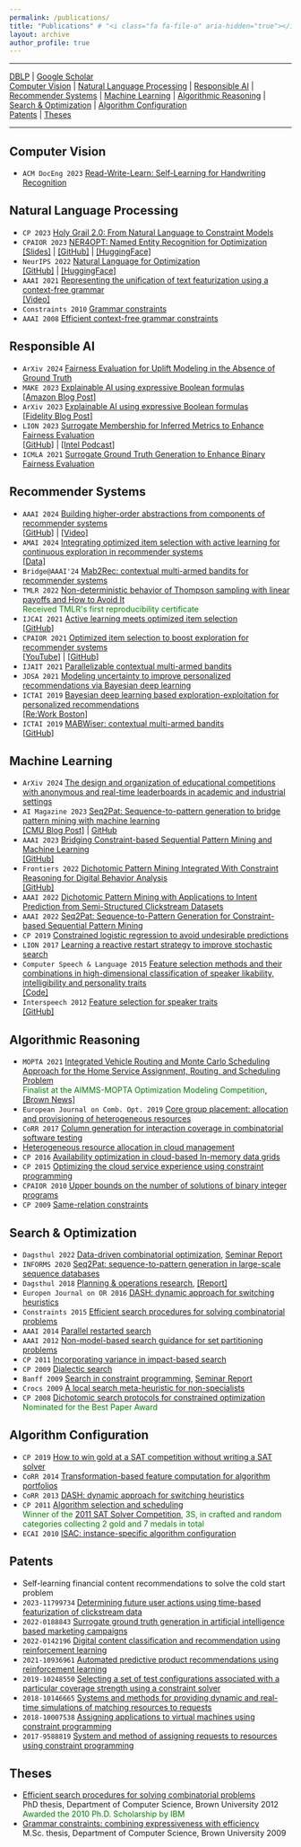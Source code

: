 ```yaml
---
permalink: /publications/
title: "Publications" # "<i class="fa fa-file-o" aria-hidden="true"></i> <i class="fa fa-file-text-o" aria-hidden="true"></i> <i class="fa fa-file-pdf-o" aria-hidden="true"></i> <i class="fa fa-file-text" aria-hidden="true"></i> <i class="fa fa-file" aria-hidden="true"></i> <i class="fa fa-files-o" aria-hidden="true"></i> 
layout: archive
author_profile: true
---
```


---

<a href="https://dblp.org/pid/35/5878.html"><i class="fa fa-link" aria-hidden="true"></i> DBLP</a>  \| [<a href="https://scholar.google.com/citations?user=tOgYtHkAAAAJ"><i class="fas fa-fw fa-graduation-cap"></i> Google Scholar</a>](https://scholar.google.com/citations?user=tOgYtHkAAAAJ&hl=en) <br>
[Computer Vision](https://skadio.github.io/publications/#computer-vision) \|
[Natural Language Processing](https://skadio.github.io/publications/#natural-language-processing) \|
[Responsible AI](https://skadio.github.io/publications/#responsible-ai) \|
[Recommender Systems](https://skadio.github.io/publications/#recommender-systems) \|
[Machine Learning](https://skadio.github.io/publications/#machine-learning) \|
[Algorithmic Reasoning](https://skadio.github.io/publications/#algorithmic-reasoning) \|
[Search & Optimization](https://skadio.github.io/publications/#search--optimization) \|
[Algorithm Configuration](https://skadio.github.io/publications/#algorithm-configuration) <br>
[Patents](https://skadio.github.io/publications/#patents) \|
[Theses](https://skadio.github.io/publications/#theses)

---
## Computer Vision
* `ACM DocEng 2023` [Read-Write-Learn: Self-Learning for Handwriting Recognition](https://dl.acm.org/doi/abs/10.1145/3573128.3609343)

## Natural Language Processing 
* `CP 2023` [Holy Grail 2.0: From Natural Language to Constraint Models](https://freuder.files.wordpress.com/2023/08/pthg23__submission2-tsouros.pdf)
* `CPAIOR 2023` [NER4OPT: Named Entity Recognition for Optimization](https://link.springer.com/chapter/10.1007/978-3-031-33271-5_20)<br>
[[Slides]](https://nbviewer.org/github/skadio/skadio.github.io/blob/master/files/Kadioglu_CPAIOR_2023.pdf) | [[GitHub]](https://github.com/skadio/ner4opt) | [[HuggingFace]](https://huggingface.co/spaces/skadio/Ner4Opt)
* `NeurIPS 2022` [Natural Language for Optimization](https://nbviewer.org/github/skadio/ner4opt/blob/main/docs/%5BNeurIPS+2022%5D+Ner4Opt+Poster.pdf)<br>
[[GitHub]](https://github.com/skadio/ner4opt) | [[HuggingFace]](https://huggingface.co/spaces/skadio/Ner4Opt)
* `AAAI 2021` [Representing the unification of text featurization using a context-free grammar](https://ojs.aaai.org/index.php/AAAI/article/view/17814)<br>
[[Video]](https://slideslive.com/38951112/representing-the-unification-of-text-featurization-using-a-contextfree-grammar?ref=account-folder-75501-folders)
* `Constraints 2010` [Grammar constraints](https://link.springer.com/article/10.1007/s10601-009-9073-4)
* `AAAI 2008` [Efficient context-free grammar constraints](http://www.aaai.org/Papers/AAAI/2008/AAAI08-049.pdf)


## Responsible AI 
* `ArXiv 2024` [Fairness Evaluation for Uplift Modeling in the Absence of Ground Truth](https://arxiv.org/abs/2403.12069)
* `MAKE 2023` [Explainable AI using expressive Boolean formulas](https://www.mdpi.com/2504-4990/5/4/86)<br>
[[Amazon Blog Post]](https://aws.amazon.com/blogs/quantum-computing/explainable-ai-using-expressive-boolean-formulas/)
* `ArXiv 2023` [Explainable AI using expressive Boolean formulas](https://arxiv.org/abs/2306.03976)<br>
[[Fidelity Blog Post]](https://fcatalyst.com/blog/june2023/explainable-ai-using-expressive-boolean-formulas)
* `LION 2023` [Surrogate Membership for Inferred Metrics to Enhance Fairness Evaluation](https://link.springer.com/chapter/10.1007/978-3-031-44505-7_29)<br>
[[GitHub]](https://github.com/fidelity/jurity?tab=readme-ov-file#quick-start-probabilistic-fairness-evaluation) | [[Intel Podcast]](https://www.intel.com/content/www/us/en/developer/articles/community/a-new-approach-for-evaluating-ai-model-fairness.html)
* `ICMLA 2021` [Surrogate Ground Truth Generation to Enhance Binary Fairness Evaluation](https://ieeexplore.ieee.org/abstract/document/9680169)

## Recommender Systems
* `AAAI 2024` [Building higher-order abstractions from components of recommender systems](https://ojs.aaai.org/index.php/AAAI/article/view/30341)<br>
 [[GitHub]](https://github.com/fidelity/mab2rec) | [[Video]](https://underline.io/lecture/91479-building-higher-order-abstractions-from-the-components-of-recommender-systems)
* `AMAI 2024` [Integrating optimized item selection with active learning for continuous exploration in recommender systems](https://link.springer.com/epdf/10.1007/s10472-024-09941-x?sharing_token=9XBJ6cdglsdji19gFwuqQve4RwlQNchNByi7wbcMAY4VwIBKydj3Ja9OBjALNpg8nuO300abjlrHmZQFBVUqar-uYhBML28cmbovFgiHRRvd7TM2QAA_Hwd5J3U2MmKx0ugXwF6yz2hW75_88JpLmXSDJSuyCEwqZqtOcB7BhJU=)<br>
[[Data]](https://huggingface.co/datasets/skadio/optimized_item_selection)
* `Bridge@AAAI'24` [Mab2Rec: contextual multi-armed bandits for recommender systems](http://osullivan.ucc.ie/CPML2024/papers/06.pdf)
* `TMLR 2022` [Non-deterministic behavior of Thompson sampling with linear payoffs and How to Avoid It](https://openreview.net/pdf?id=sX9d3gfwtE)<br>
<span style="color:green"> Received TMLR's first reproducibility certificate</span>
* `IJCAI 2021` [Active learning meets optimized item selection](https://arxiv.org/abs/2112.03105)<br>
[[GitHub]](https://github.com/fidelity/selective?tab=readme-ov-file#text-based-selection)
* `CPAIOR 2021` [Optimized item selection to boost exploration for recommender systems](https://link.springer.com/chapter/10.1007/978-3-030-78230-6_27)<br>
[[YouTube]](https://www.youtube.com/watch?v=akMsTAh9ed8&t=1s) | [[GitHub]](https://github.com/fidelity/selective)
* `IJAIT 2021` [Parallelizable contextual multi-armed bandits](https://www.worldscientific.com/doi/10.1142/S0218213021500214)
* `JDSA 2021` [Modeling  uncertainty  to improve personalized recommendations via Bayesian deep learning](https://link.springer.com/article/10.1007/s41060-020-00241-1)
* `ICTAI 2019` [Bayesian deep learning based exploration-exploitation for personalized recommendations](https://ieeexplore.ieee.org/document/8995445)<br>
[[Re:Work Boston]](https://www.re-work.co/events/deep-learning-summit-boston-2019/speakers/xin-wang)
* `ICTAI 2019` [MABWiser: contextual multi-armed bandits](https://ieeexplore.ieee.org/document/8995418)<br>
[[GitHub]](https://github.com/fidelity/mabwiser)


## Machine Learning 
* `ArXiv 2024` [The design and organization of educational competitions with anonymous and real-time leaderboards in academic and industrial settings](https://arxiv.org/abs/2402.07936)
* `AI Magazine 2023` [Seq2Pat: Sequence-to-pattern generation to bridge pattern mining with machine learning](https://onlinelibrary.wiley.com/doi/epdf/10.1002/aaai.12081)<br>
[[CMU Blog Post]](https://www.cmu.edu/tepper/news/stories/2023/may/fidelity-ai.html) | [GitHub](https://github.com/fidelity/seq2pat)
* `AAAI 2023` [Bridging Constraint-based Sequential Pattern Mining and Machine Learning](http://osullivan.ucc.ie/CPML2023/submissions/09.pdf)<br>
[[GitHub]](https://github.com/fidelity/seq2pat)
* `Frontiers 2022` [Dichotomic Pattern Mining Integrated With Constraint Reasoning for Digital Behavior Analysis](https://www.frontiersin.org/articles/10.3389/frai.2022.868085/full?&utm_source=Email_to_authors_&utm_medium=Email&utm_content=T1_11.5e1_author&utm_campaign=Email_publication&field=&journalName=Frontiers_in_Artificial_Intelligence&id=868085)<br>
[[GitHub]](https://github.com/fidelity/seq2pat?tab=readme-ov-file#dichotomic-pattern-mining)
* `AAAI 2022` [Dichotomic Pattern Mining with Applications to Intent Prediction from Semi-Structured Clickstream Datasets](https://arxiv.org/abs/2201.09178)
* `AAAI 2022` [Seq2Pat: Sequence-to-Pattern Generation for Constraint-based Sequential Pattern Mining](https://ojs.aaai.org/index.php/AAAI/article/view/21542)
* `CP 2019` [Constrained logistic regression to avoid undesirable predictions](https://cp2019.a4cp.org/accepted_abstracts.html)
* `LION 2017` [Learning a reactive restart strategy to improve stochastic search](https://link.springer.com/chapter/10.1007/978-3-319-69404-7_8)
* `Computer Speech & Language 2015` [Feature selection methods and their combinations in high-dimensional classification of speaker likability, intelligibility and personality traits](https://www.sciencedirect.com/science/article/abs/pii/S0885230813001113)<br>
  [[Code]](http://research.spa.aalto.fi/robustness/featureselection/)
* `Interspeech 2012` [Feature selection for speaker traits](http://users.tkk.fi/~jpohjala/publications/is12stc.pdf)<br>
[[GitHub]](https://github.com/skadio/featureSelection)

## Algorithmic Reasoning
* `MOPTA 2021` [Integrated Vehicle Routing and Monte Carlo Scheduling Approach for the Home Service Assignment, Routing, and Scheduling Problem](https://arxiv.org/abs/2106.16176) <br>
<span style="color:green">Finalist at the AIMMS-MOPTA Optimization Modeling Competition</span>, [[Brown News]](http://cs.brown.edu/news/2021/08/11/brown-cs-team-takes-third-place-thirteenth-modeling-and-optimization-competition/)
* `European Journal on Comb. Opt. 2019` [Core group placement: allocation and provisioning of heterogeneous resources](https://link.springer.com/article/10.1007/s13675-018-0095-9)
* `CoRR 2017` [Column generation for interaction coverage in combinatorial software testing](https://arxiv.org/abs/1712.07081)
* [Heterogeneous resource allocation in cloud management](http://ieeexplore.ieee.org/document/7778589/)
*  `CP 2016` [Availability optimization in cloud-based In-memory data grids](http://link.springer.com/chapter/10.1007%2F978-3-319-44953-1_42)
* `CP 2015` [Optimizing the cloud service experience using constraint programming](http://link.springer.com/chapter/10.1007%2F978-3-319-23219-5_43)
* `CPAIOR 2010` [Upper bounds on the number of solutions of binary integer programs](https://link.springer.com/chapter/10.1007/978-3-642-13520-0_24)
* `CP 2009` [Same-relation constraints](https://link.springer.com/chapter/10.1007%2F978-3-642-04244-7_38)

## Search & Optimization
* `Dagsthul 2022` [Data-driven combinatorial optimization]([https://drops.dagstuhl.de/opus/volltexte/2018/9289/pdf/dagrep_v008_i002_p026_18071.pdf](https://www.dagstuhl.de/en/seminars/seminar-calendar/seminar-details/22431)), [Seminar Report](https://drops.dagstuhl.de/opus/volltexte/2023/17825/pdf/dagrep_v012_i010_p166_22431.pdf)
* `INFORMS 2020` [Seq2Pat: sequence-to-pattern generation in large-scale sequence databases](http://meetings2.informs.org/wordpress/annual2020/)
* `Dagsthul 2018` [Planning & operations research](https://drops.dagstuhl.de/opus/volltexte/2018/9289/pdf/dagrep_v008_i002_p026_18071.pdf), [[Report]](https://www.dagstuhl.de/en/program/calendar/motivationstext/?semnr=18071)
* `Europen Journal on OR 2016` [DASH: dynamic approach for switching heuristics](https://www.sciencedirect.com/science/article/abs/pii/S0377221715007559)
* `Constraints 2015` [Efficient search procedures for solving combinatorial problems](http://link.springer.com/article/10.1007%2Fs10601-015-9211-0)
* `AAAI 2014` [Parallel restarted search](https://ojs.aaai.org/index.php/AAAI/article/view/8848)
* `AAAI 2012` [Non-model-based search guidance for set partitioning problems](https://ojs.aaai.org/index.php/AAAI/article/view/8141)
* `CP 2011` [Incorporating variance in impact-based search](https://link.springer.com/chapter/10.1007/978-3-642-23786-7_36)
* `CP 2009` [Dialectic search](https://link.springer.com/chapter/10.1007/978-3-642-04244-7_39)
* `Banff 2009` [Search in constraint programming](https://www.birs.ca/events/2009/5-day-workshops/09w5125), 
[Seminar Report](https://www.birs.ca/workshops/2009/09w5125/report09w5125.pdf)
* `Crocs 2009` [A local search meta-heuristic for non-specialists](http://www.computational-sustainability.org/crocs09/papers/kadioglu-crocs09.pdf)
* `CP 2008` [Dichotomic search protocols for constrained optimization](https://link.springer.com/chapter/10.1007%2F978-3-540-85958-1_17)<br>
<span style="color:green">Nominated for the Best Paper Award</span>

## Algorithm Configuration
* `CP 2019` [How to win gold at a SAT competition without writing a SAT solver](https://freuder.files.wordpress.com/2019/09/2011-freuder-algorithm-selection-and-scheduling.pdf)
* `CoRR 2014` [Transformation-based feature computation for algorithm portfolios](http://arxiv.org/abs/1401.2474)
* `CoRR 2013` [DASH: dynamic approach for switching heuristics](http://arxiv.org/abs/1307.4689)
* `CP 2011` [Algorithm selection and scheduling](https://link.springer.com/chapter/10.1007/978-3-642-23786-7_35)<br>
<span style="color:green">Winner of the [2011 SAT Solver Competition](http://www.satcompetition.org/2011/), 3S, in crafted and random categories collecting 2 gold and 7 medals in total</span>
* `ECAI 2010` [ISAC: instance-specific algorithm configuration](https://dl.acm.org/doi/10.5555/1860967.1861114)

## Patents
* Self-learning financial content recommendations to solve the cold start problem
* `2023-11799734` [Determining future user actions using time-based featurization of clickstream data](https://www.freepatentsonline.com/11799734.html)
* `2022-0188843` [Surrogate ground truth generation in artificial intelligence based marketing campaigns](https://scholar.google.com/citations?view_op=view_citation&hl=en&user=tOgYtHkAAAAJ&cstart=20&pagesize=80&citation_for_view=tOgYtHkAAAAJ:nZcligLrVowC)
* `2022-0142196` [Digital content classification and recommendation using reinforcement learning](https://scholar.google.com/citations?view_op=view_citation&hl=en&user=tOgYtHkAAAAJ&cstart=20&pagesize=80&citation_for_view=tOgYtHkAAAAJ:ODE9OILHJdcC)
* `2021-10936961` [Automated predictive product recommendations using reinforcement learning](https://scholar.google.com/citations?view_op=view_citation&hl=en&user=tOgYtHkAAAAJ&cstart=20&pagesize=80&citation_for_view=tOgYtHkAAAAJ:yFnVuubrUp4C)
* `2019-10248550` [Selecting a set of test configurations associated with a particular coverage strength using a constraint solver](https://scholar.google.com/citations?view_op=view_citation&hl=en&user=tOgYtHkAAAAJ&sortby=pubdate&authuser=1&citation_for_view=tOgYtHkAAAAJ:ZzlSgRqYykMC)
* `2018-10146665` [Systems and methods for providing dynamic and real-time simulations of matching resources to requests](https://scholar.google.com/citations?view_op=view_citation&hl=en&user=tOgYtHkAAAAJ&cstart=20&pagesize=80&sortby=pubdate&authuser=1&citation_for_view=tOgYtHkAAAAJ:Aul-kAQHnToC)
* `2018-10007538` [Assigning applications to virtual machines using constraint programming](https://scholar.google.com/citations?view_op=view_citation&hl=en&user=tOgYtHkAAAAJ&citation_for_view=tOgYtHkAAAAJ:cWzG1nlazyYC)
* `2017-9588819` [System and method of assigning requests to resources using constraint programming](https://scholar.google.com/citations?view_op=view_citation&hl=en&user=tOgYtHkAAAAJ&citation_for_view=tOgYtHkAAAAJ:WJVC3Jt7v1AC)

[comment]: # (http://patft.uspto.gov/netacgi/nph-Parser?Sect1=PTO2&Sect2=HITOFF&u=%2Fnetahtml%2FPTO%2Fsearch-adv.htm&r=1&p=1&f=G&l=50&d=PTXT&S1=10007538.PN.&OS=PN/10007538&RS=PN/10007538)

[comment]: # (http://patft.uspto.gov/netacgi/nph-Parser?Sect1=PTO2&Sect2=HITOFF&p=1&u=%2Fnetahtml%2FPTO%2Fsearch-bool.html&r=25&f=G&l=50&co1=AND&d=PTXT&s1=kadioglu&OS=kadioglu&RS=kadioglu)

[comment]: # (http://patft.uspto.gov/netacgi/nph-Parser?Sect1=PTO2&Sect2=HITOFF&p=1&u=%2Fnetahtml%2FPTO%2Fsearch-bool.html&r=1&f=G&l=50&co1=AND&d=PTXT&s1=kadioglu&OS=kadioglu&RS=kadioglu)

## Theses

* [Efficient search procedures for solving combinatorial problems](http://www.cs.brown.edu/research/pubs/theses/phd/2012/kadioglu.pdf)<br>
PhD thesis, Department of Computer Science, Brown University 2012<br>
<span style="color:green">Awarded the 2010 Ph.D. Scholarship by IBM</span>
* [Grammar constraints: combining expressiveness with efficiency](http://www.cs.brown.edu/research/pubs/theses/masters/2009/kadioglu.pdf)<br>
M.Sc. thesis, Department of Computer Science, Brown University 2009
